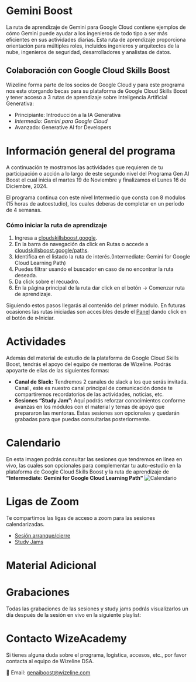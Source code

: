 # Gemini Boost

La ruta de aprendizaje de Gemini para Google Cloud contiene ejemplos de cómo Gemini puede ayudar a los ingenieros de todo tipo a ser más eficientes en sus actividades diarias. 
Esta ruta de aprendizaje proporciona orientación para múltiples roles, incluidos ingenieros y arquitectos de la nube, ingenieros de seguridad, desarrolladores y analistas de datos.

## Colaboración con Google Cloud Skills Boost
Wizeline forma parte de los socios de Google Cloud y para este programa nos esta otorgando becas para su plataforma de Google Cloud Skills Boost y tener acceso a 3 rutas de aprendizaje sobre Inteligencia Artificial Generativa:
- Principiante: Introducción a la IA Generativa
- *Intermedio: Gemini para Google Cloud*
- Avanzado: Generative AI for Developers

# Información general del programa
A continuación te mostramos las actividades que requieren de tu participación o acción a lo largo de este segundo nivel del Programa Gen AI Boost el cual inicia el martes 19 de Noviembre y finalizamos el Lunes 16 de Diciembre, 2024.

El programa continua con este nivel Intermedio que consta con 8 modulos (15 horas de autoestudio), los cuales deberas de completar en un período de 4 semanas.

### Cómo iniciar la ruta de aprendizaje 
1. Ingresa a [cloudskillsboost.google](https://www.cloudskillsboost.google/).
2. En la barra de navegación da click en Rutas o accede a [cloudskillsboost.google/paths](https://www.cloudskillsboost.google/paths).
3. Identifica en el listado la ruta de interés.(Intermediate: Gemini for Google Cloud Learning Path)
4. Puedes filtrar usando el buscador en caso de no encontrar la ruta deseada.
5. Da click sobre el recuadro.
6. En la página principal de la ruta dar click en el botón → Comenzar ruta de aprendizaje.

Siguiendo estos pasos llegarás al contenido del primer módulo.
En futuras ocasiones las rutas iniciadas son accesibles desde el [Panel](https://www.cloudskillsboost.google/) dando click en el botón de ⊳Iniciar.

# Actividades
Además del material de estudio de la plataforma de Google Cloud Skills Boost, tendrás el apoyo del equipo de mentoras de Wizeline. Podrás apoyarte de ellas de las siguientes formas:
- __Canal de Slack:__ Tendremos 2 canales de slack a los que serás invitada.
Canal , este es nuestro canal principal de comunicación donde te compartiremos recordatorios de las actividades, noticias, etc.
- __Sesiones “Study Jam”:__ Aquí podrás reforzar conocimientos conforme avanzas en los módulos con el material y temas de apoyo que prepararon las mentoras. Estas sesiones son opcionales y quedarán grabadas para que puedas consultarlas posteriormente.

# Calendario
En esta imagen podrás consultar las sesiones que tendremos en línea en vivo, las cuales son opcionales para complementar tu auto-estudio en la plataforma de Google Cloud Skills Boost y la ruta de aprendizaje de __"Intermediate: Gemini for Google Cloud Learning Path"__
![Calendario]("https://github.com/user-attachments/assets/1435923b-b792-48d4-aca8-2a64463519dc")


# Ligas de Zoom
Te compartimos las ligas de acceso a zoom para las sesiones calendarizadas.
- [Sesión arranque/cierre](https://wizeline.zoom.us/j/82193461072)
- [Study Jams](https://wizeline.zoom.us/j/82193461072)

# Material Adicional

# Grabaciones
Todas las grabaciones de las sesiones y study jams podrás visualizarlos un día después de la sesión en vivo en la siguiente playlist:

# Contacto WizeAcademy
Si tienes alguna duda sobre el programa, logística, accesos, etc., por favor contacta al equipo de Wizeline DSA.

:email: Email: genaiboost@wizeline.com
